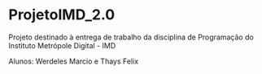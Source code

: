 # ProjetoIMD_2.0
Projeto destinado à entrega de trabalho da disciplina de Programação do Instituto Metrópole Digital - IMD

Alunos: Werdeles Marcio e Thays Felix
